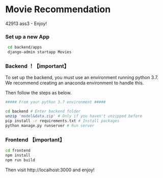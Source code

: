 # Movie Recommendation
42913 ass3 - Enjoy!





### Set up a new App

```bash
 cd backend/apps
 django-admin startapp Movies
```



### Backend ！【important】

To set up the backend, you must use an environment running python 3.7. We recommend creating an anaconda environment to handle this. 

Then follow the steps as below.

```bash
##### From your python 3.7 environment #####

cd backend # Enter backend folder
unzip 'model&data.zip' # Only if you haven't unzipped before
pip install -r requirements.txt # Install packages
python manage.py runserver # Run server
```

### Frontend 【important】

```bash
cd frontend
npm install
npm run build
```

Then visit http://localhost:3000 and enjoy!



